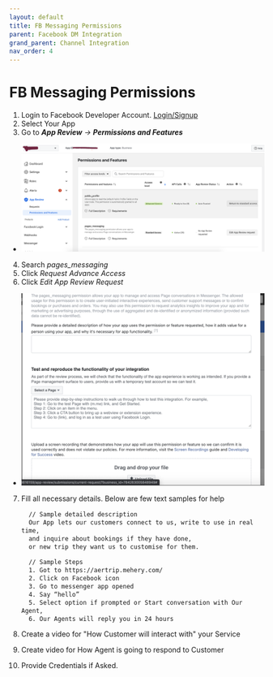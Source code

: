 ```yaml
---
layout: default
title: FB Messaging Permissions
parent: Facebook DM Integration
grand_parent: Channel Integration
nav_order: 4
---
```

# FB Messaging Permissions

1. Login to Facebook Developer Account. [Login/Signup](https://developer.facebook.com/)
2. Select Your App
3. Go to _**App Review** &#8594; **Permissions and Features**_
  - ![Perms](fb-perms-1.png)
4. Search _pages_messaging_
5. Click _Request Advance Access_
6. Click _Edit App Review Request_
  - ![Perms](fb-perms-2.png)
7. Fill all necessary details. Below are few text samples for help
    
    ```text
      // Sample detailed description
      Our App lets our customers connect to us, write to use in real time,
      and inquire about bookings if they have done, 
      or new trip they want us to customise for them.
    ```
    
    ```text
      // Sample Steps
      1. Got to https://aertrip.mehery.com/
      2. Click on Facebook icon
      3. Go to messenger app opened 
      4. Say “hello”
      5. Select option if prompted or Start conversation with Our Agent, 
      6. Our Agents will reply you in 24 hours
    ```
8. Create a video for "How Customer will interact with" your Service
9. Create video for How Agent is going to respond to Customer
10. Provide Credentials if Asked.